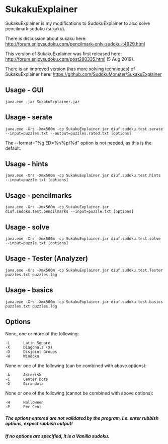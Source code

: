 # SukakuExplainer

SukakuExplainer is my modifications to SudokuExplainer to also solve pencilmark sudoku (sukaku).

There is discussion about sukaku here: http://forum.enjoysudoku.com/pencilmark-only-sudoku-t4929.html

This version of SukakuExplainer was first released here: http://forum.enjoysudoku.com/post280335.html (5 Aug 2019).

There is an improved version (has more solving techniques) of SukakuExplainer here: https://github.com/SudokuMonster/SukakuExplainer

## Usage - GUI
```
java.exe -jar SukakuExplainer.jar
```
## Usage - serate
```
java.exe -Xrs -Xmx500m -cp SukakuExplainer.jar diuf.sudoku.test.serate --input=puzzles.txt --output=puzzles.rated.txt [options]
```
The --format="%g ED=%r/%p/%d" option is not needed, as this is the default.
## Usage - hints
```
java.exe -Xrs -Xmx500m -cp SukakuExplainer.jar diuf.sudoku.test.hints --input=puzzle.txt [options]
```
## Usage - pencilmarks
```
java.exe -Xrs -Xmx500m -cp SukakuExplainer.jar diuf.sudoku.test.pencilmarks --input=puzzle.txt [options]
```
## Usage - solve
```
java.exe -Xrs -Xmx500m -cp SukakuExplainer.jar diuf.sudoku.test.solve --input=puzzle.txt [options]
```
## Usage - Tester (Analyzer)
```
java.exe -Xrs -Xmx500m -cp SukakuExplainer.jar diuf.sudoku.test.Tester puzzles.txt puzzles.log
```
## Usage - basics
```
java.exe -Xrs -Xmx500m -cp SukakuExplainer.jar diuf.sudoku.test.basics puzzles.txt puzzles.log
```
## Options
None, one or more of the following:
```
-L      Latin Square
-X      Diagonals (X)
-D      Disjoint Groups
-W      Windoku
```
None or one of the following (can be combined with above options):
```
-A      Asterisk
-C      Center Dots
-G      Girandola
```
None or one of the following (cannot be combined with above options):
```
-H      Halloween
-P      Per Cent
```
##### The options entered are not validated by the program, i.e. enter rubbish options, expect rubbish output!
##### If no options are specified, it is a Vanilla sudoku.
&nbsp;

